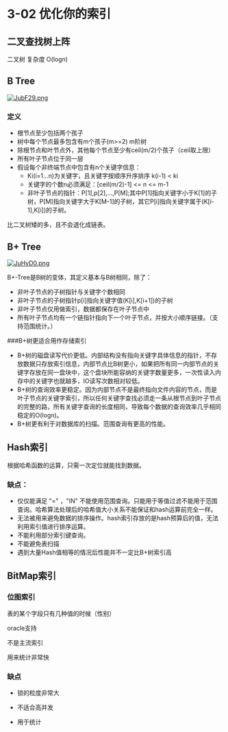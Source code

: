 # 3-02 优化你的索引

## 二叉查找树上阵

二叉树 复杂度 O(logn)

## B Tree

[![JubF29.png](https://s1.ax1x.com/2020/04/19/JubF29.png)](https://imgchr.com/i/JubF29)

### 定义

- 根节点至少包括两个孩子
- 树中每个节点最多包含有m个孩子(m>=2)  m阶树
- 除根节点和叶节点外，其他每个节点至少有ceil(m/2)个孩子（ceil取上限）
- 所有叶子节点位于同一层
- 假设每个非终端节点中包含有n个关键字信息：
  - Ki(i=1...n)为关键字，且关键字按顺序升序排序 k(i-1) < ki
  - 关键字的个数n必须满足：[ceil(m/2)-1] <= n <= m-1
  - 非叶子节点的指针：P[1],p[2],...,P[M];其中P[1]指向关键字小于K[1]的子树，P[M]指向关键字大于K[M-1]的子树，其它P[i]指向关键字属于(K[i-1],K[i])的子树。

比二叉树矮的多，且不会退化成链表。

## B+ Tree

[![JuHvD0.png](https://s1.ax1x.com/2020/04/19/JuHvD0.png)](https://imgchr.com/i/JuHvD0)

B+-Tree是B树的变体，其定义基本与B树相同，除了：

- 非叶子节点的子树指针与关键字个数相同
- 非叶子节点的子树指针p[i]指向关键字值(K[i],K[i+1])的子树
- 非叶子节点仅用做索引，数据都保存在叶子节点中
- 所有叶子节点均有一个链指针指向下一个叶子节点，并按大小顺序链接。（支持范围统计。）

###B+树更适合用作存储索引

- B+树的磁盘读写代价更低。内部结构没有指向关键字具体信息的指针，不存放数据只存放索引信息，内部节点比B树更小，如果把所有同一内部节点的关键字存放在同一盘块中，这个盘块所能容纳的关键字数量更多，一次性读入内存中的关键字也就越多，IO读写次数相对较低。
- B+树的查询效率更稳定。因为内部节点不是最终指向文件内容的节点，而是叶子节点的关键字索引，所以任何关键字查找必须走一条从根节点到叶子节点的完整的路，所有关键字查询的长度相同，导致每个数据的查询效率几乎相同稳定的O(logn)。
- B+树更有利于对数据库的扫描。范围查询有更高的性能。

## Hash索引

根据哈希函数的运算，只需一次定位就能找到数据。

### 缺点：

- 仅仅能满足 "=" ，"IN" 不能使用范围查询。只能用于等值过滤不能用于范围查询。哈希算法处理后的哈希值大小关系不能保证和hash运算前完全一样。
- 无法被用来避免数据的排序操作。hash索引存放的是hash预算后的值，无法利用索引值进行排序运算。
- 不能利用部分索引键查询。
- 不能避免表扫描
- 遇到大量Hash值相等的情况后性能并不一定比B+树索引高

## BitMap索引

### 位图索引

表的某个字段只有几种值的时候（性别）

oracle支持

不是主流索引

用来统计非常快

### 缺点

- 锁的粒度非常大

- 不适合高并发

- 用于统计

